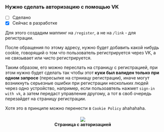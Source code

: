 ### Нужно сделать авторизацию с помощью VK
- [ ] Сделано
- [x] Сейчас в разработке

Для этого создадим маппинг на `/register`, а не на `/link` - для регистрации.

После обращения по этому адресу, нужно будет добавить какой нибудь cookie, говорящий о том что пользователь регистрируется через VK, 
а не связывает или чисто регистрируется.

Таким образом, его можно переслать на страницу с регистрацией, при этом нужно будет сделать так чтобы этот **куки был валиден 
только при одном запросе** (пересылке на стрниацу регистрации), иначе могут возникнуть серьезные ошибки при регистрации нескольких людей через одно устройство,
например, если пользоавтель нажмет `sign-in with vk`, а затем передаст управление другому, а тот в своб очередь перезайдет на страницу регистрации.

Хотя это в принципе можно перенести в `Cookie Policy` ahahahaha.

<h4 align=center><img src="https://i.ibb.co/xLHw0xH/2019-08-23-10-17-21.png"/><br>Страница с авторизацией</h4>
